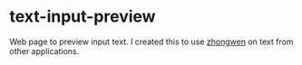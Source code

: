 # text-input-preview

Web page to preview input text. I created this to use [zhongwen](https://github.com/cschiller/zhongwen) on text from other applications.
